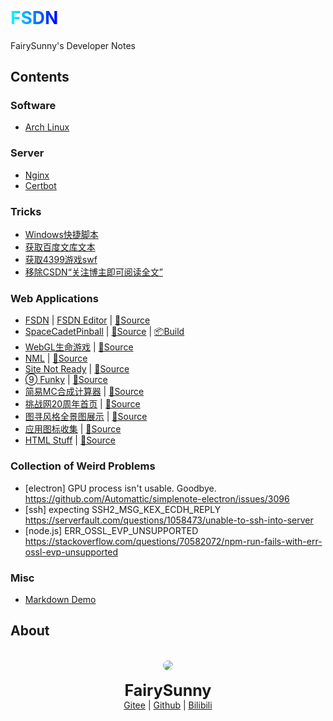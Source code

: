 <h6 style="display: none">FairySunny's Developer Notes</h6>

<h1 id="FSDN" style="margin-top: 0"><span style="background: linear-gradient(to right, cyan, blue); background-clip: text; -webkit-background-clip: text; color: transparent;">FSDN</span></h1>

FairySunny's Developer Notes

## Contents

### Software

- [Arch Linux](/md/software-usage/install-archlinux.md)

### Server

- [Nginx](/md/server-maintenance/nginx.md)
- [Certbot](/md/server-maintenance/certbot.md)

### Tricks

- [Windows快捷脚本](/md/tricks/windows-scripts.md)
- [获取百度文库文本](/md/tricks/wenkudown.md)
- [获取4399游戏swf](/md/tricks/4399swf.md)
- [移除CSDN“关注博主即可阅读全文”](/md/tricks/csdnshow.md)

### Web Applications

- <a href="https://fsdn.sunny.icu/" onclick="alert('害搁这原地TP呢')">FSDN</a> | [FSDN Editor](https://fsdn.sunny.icu/index.html?editor) | [📄Source](https://github.com/FairySunny/FairySunny.github.io)
- [SpaceCadetPinball](https://fairysunny.gitee.io/space-cadet-pinball-web) | [📄Source](https://github.com/THHH0Sunshine/SpaceCadetPinball) | [📦Build](https://gitee.com/FairySunny/space-cadet-pinball-web)
- [WebGL生命游戏](https://fairysunny.gitee.io/shengmingyouxi-webgl) | [📄Source](https://gitee.com/FairySunny/shengmingyouxi-webgl)
- [NML](https://fairysunny.gitee.io/nml) | [📄Source](https://gitee.com/FairySunny/nml)
- [Site Not Ready](https://fairysunny.gitee.io/site-not-ready) | [📄Source](https://gitee.com/FairySunny/site-not-ready)
- [➈ Funky](https://fairysunny.gitee.io/funky) | [📄Source](https://gitee.com/FairySunny/funky)
- [简易MC合成计算器](https://fairysunny.gitee.io/mc-calc) | [📄Source](https://gitee.com/FairySunny/mc-calc)
- [挑战网20周年首页](https://fairysunny.gitee.io/tiaozhan-homepage) | [📄Source](https://gitee.com/FairySunny/tiaozhan-homepage)
- [图寻风格全景图展示](https://fairysunny.gitee.io/tuxun-panorama) | [📄Source](https://gitee.com/FairySunny/tuxun-panorama)
- [应用图标收集](https://fairysunny.gitee.io/icons/) | [📄Source](https://gitee.com/FairySunny/icons)
- [HTML Stuff](https://fairysunny.gitee.io/html-stuff/) | [📄Source](https://gitee.com/FairySunny/html-stuff)

### Collection of Weird Problems

- [electron] GPU process isn't usable. Goodbye. https://github.com/Automattic/simplenote-electron/issues/3096
- [ssh] expecting SSH2_MSG_KEX_ECDH_REPLY https://serverfault.com/questions/1058473/unable-to-ssh-into-server
- [node.js] ERR_OSSL_EVP_UNSUPPORTED https://stackoverflow.com/questions/70582072/npm-run-fails-with-err-ossl-evp-unsupported

### Misc

- [Markdown Demo](/md/misc/markdown-test.md)

## About

<p style="text-align: center">
<br>
<img style="border-radius: 50%" src="https://foruda.gitee.com/avatar/1680592789363171979/2238128_thhh_sunny_1680592789.png">
<br><br>
<span style="font-size: 25px; font-weight: bold">FairySunny</span>
<br>
<a href="https://gitee.com/FairySunny">Gitee</a> | <a href="https://github.com/FairySunny">Github</a> | <a href="https://space.bilibili.com/269407920">Bilibili</a>
</p>
